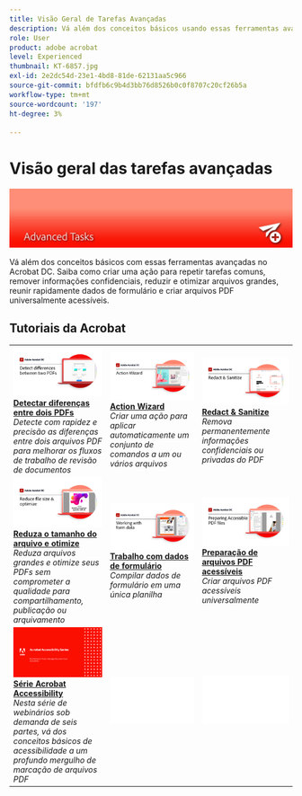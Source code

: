 ```yaml
---
title: Visão Geral de Tarefas Avançadas
description: Vá além dos conceitos básicos usando essas ferramentas avançadas no Acrobat
role: User
product: adobe acrobat
level: Experienced
thumbnail: KT-6857.jpg
exl-id: 2e2dc54d-23e1-4bd8-81de-62131aa5c966
source-git-commit: bfdfb6c9b4d3bb76d8526b0c0f8707c20cf26b5a
workflow-type: tm+mt
source-wordcount: '197'
ht-degree: 3%

---
```


# Visão geral das tarefas avançadas

![Imagem de Introdução do Acrobat](../assets/Hero-AdvancedTasks.png)

Vá além dos conceitos básicos com essas ferramentas avançadas no Acrobat DC. Saiba como criar uma ação para repetir tarefas comuns, remover informações confidenciais, reduzir e otimizar arquivos grandes, reunir rapidamente dados de formulário e criar arquivos PDF universalmente acessíveis.

## Tutoriais da Acrobat

<table style="table-layout:fixed">
<tr>
  <td>
    <a href="compare.md">
      <img alt="Detectar diferenças entre dois PDFs" src="../assets/Compare_1280.png" />
    </a>
    <div>
    <a href="compare.md"><strong>Detectar diferenças entre dois PDFs</strong></a>
    </div>
    <em>Detecte com rapidez e precisão as diferenças entre dois arquivos PDF para melhorar os fluxos de trabalho de revisão de documentos</em>
    <br>
  </td>
  <td>
    <a href="action.md">
      <img alt="Action Wizard" src="../assets/Action.jpg" />
    </a>
    <div>
    <a href="action.md"><strong>Action Wizard</strong></a>
    </div>
    <em>Criar uma ação para aplicar automaticamente um conjunto de comandos a um ou vários arquivos</em>
    <br>
  </td>
  <td>
    <a href="redact.md">
      <img alt="Redact &amp; Sanitize" src="../assets/Redact.jpg" />
    </a>
    <div>
    <a href="redact.md"><strong>Redact &amp; Sanitize</strong></a>
    </div>
    <em>Remova permanentemente informações confidenciais ou privadas do PDF</em>
    <br>
  </td>  
</tr>
<tr>
  <td>
    <a href="reduce.md">
      <img alt="Reduza o tamanho do arquivo e otimize" src="../assets/Reduce.jpg" />
    </a>
    <div>
    <a href="reduce.md"><strong>Reduza o tamanho do arquivo e otimize</strong></a>
    </div>
    <em>Reduza arquivos grandes e otimize seus PDFs sem comprometer a qualidade para compartilhamento, publicação ou arquivamento</em>
    <br>
  </td>
  <td>
    <a href="formdata.md">
      <img alt="Action Wizard" src="../assets/FormData.jpg" />
    </a>
    <div>
    <a href="formdata.md"><strong>Trabalho com dados de formulário</strong></a>
    </div>
    <em>Compilar dados de formulário em uma única planilha</em>
    <br>
  </td>
  <td>
    <a href="accessibility.md">
      <img alt="Preparando arquivos PDF acessíveis" src="../assets/PreparingAccessible.jpg" />
    </a>
    <div>
    <a href="accessibility.md"><strong>Preparação de arquivos PDF acessíveis</strong></a>
    </div>
    <em>Criar arquivos PDF acessíveis universalmente</em>
    <br>
  </td>
</tr>
<tr>
  <td>
    <a href="accessibility-series.md">
      <img alt="Preparando arquivos PDF acessíveis" src="../assets/Accessibilityseries_1280.png" />
    </a>
    <div>
    <a href="accessibility-series.md"><strong>Série Acrobat Accessibility</strong></a>
    </div>
    <em>Nesta série de webinários sob demanda de seis partes, vá dos conceitos básicos de acessibilidade a um profundo mergulho de marcação de arquivos PDF</em>
    <br>
  </td>
  <td>
   <img alt="Espaçador" src="../assets/Whitespacer.png" />
    <div>
    <br>
  </td>
  <td>
   <img alt="Espaçador" src="../assets/Whitespacer.png" />
    <div>
    <br>
  </td>
</tr>
</table>
